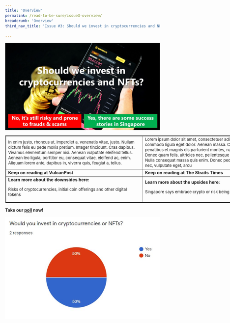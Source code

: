 ```yaml
---
title: 'Overview'
permalink: /read-to-be-sure/issue3-overview/
breadcrumb: 'Overview'
third_nav_title: 'Issue #3: Should we invest in cryptocurrencies and NFTs?'

---
```


![](../images/RTBS3-masthead.jpg)

<table style="width: 180%;" border="2" cellpadding="20">
	<tbody>
        <tr><td><font size="2">In enim justo, rhoncus ut, imperdiet a, venenatis vitae, justo. Nullam dictum felis eu pede mollis pretium. Integer tincidunt. Cras dapibus. Vivamus elementum semper nisi. Aenean vulputate eleifend tellus. Aenean leo ligula, porttitor eu, consequat vitae, eleifend ac, enim. Aliquam lorem ante, dapibus in, viverra quis, feugiat a, tellus.</font></td>
            <td><font size="2">Lorem ipsum dolor sit amet, consectetuer adipiscing elit. Aenean commodo ligula eget dolor. Aenean massa. Cum sociis natoque penatibus et magnis dis parturient montes, nascetur ridiculus mus. Donec quam felis, ultricies nec, pellentesque eu, pretium quis, sem. Nulla consequat massa quis enim. Donec pede justo, fringilla vel, aliquet nec, vulputate eget, arcu</font></td></tr>
        <tr><td><b>Keep on reading at VulcanPost</b></td>
			<td><b>Keep on reading at The Straits Times</b></td></tr>
		<tr>
			<td><b>Learn more about the downsides here:</b><p>
                <font size="2">Risks of cryptocurrencies, initial coin offerings and other digital tokens</font>
                </p></td>
			<td><b>Learn more about the upsides here:</b><p>
                <font size="2">Singapore says embrace crypto or risk being ‘left behind’</font>
                </p></td>
		</tr>
	</tbody>
</table>



**Take our [poll](https://forms.gle/jPRLHNv5DXGgKtrEA) now!**

![](../images/rtbs3-engagement-poll-results.JPG)